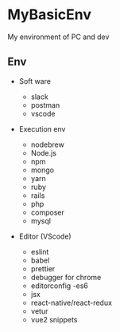 # MyBasicEnv
My environment of PC and dev

## Env
- Soft ware
  - slack
  - postman
  - vscode
  
- Execution env
  - nodebrew
  - Node.js
  - npm
  - mongo
  - yarn
  - ruby
  - rails
  - php
  - composer
  - mysql
  
- Editor (VScode)
  - eslint
  - babel 
  - prettier
  - debugger for chrome
  - editorconfig
  -es6
  - jsx
  - react-native/react-redux
  - vetur
  - vue2 snippets
